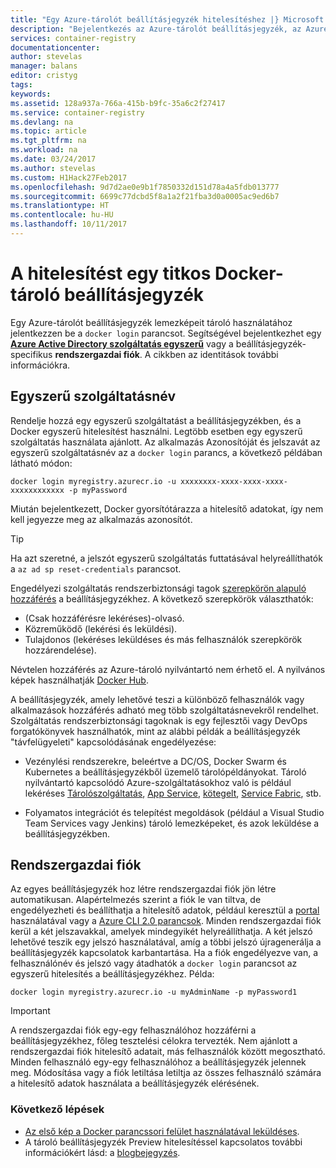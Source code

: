 ```yaml
---
title: "Egy Azure-tárolót beállításjegyzék hitelesítéshez |} Microsoft Docs"
description: "Bejelentkezés az Azure-tárolót beállításjegyzék, az Azure Active Directory szolgáltatás egyszerű vagy egy rendszergazdai fiók használatával"
services: container-registry
documentationcenter: 
author: stevelas
manager: balans
editor: cristyg
tags: 
keywords: 
ms.assetid: 128a937a-766a-415b-b9fc-35a6c2f27417
ms.service: container-registry
ms.devlang: na
ms.topic: article
ms.tgt_pltfrm: na
ms.workload: na
ms.date: 03/24/2017
ms.author: stevelas
ms.custom: H1Hack27Feb2017
ms.openlocfilehash: 9d7d2ae0e9b1f7850332d151d78a4a5fdb013777
ms.sourcegitcommit: 6699c77dcbd5f8a1a2f21fba3d0a0005ac9ed6b7
ms.translationtype: HT
ms.contentlocale: hu-HU
ms.lasthandoff: 10/11/2017
---
```

# <a name="authenticate-with-a-private-docker-container-registry"></a>A hitelesítést egy titkos Docker-tároló beállításjegyzék
Egy Azure-tárolót beállításjegyzék lemezképeit tároló használatához jelentkezzen be a `docker login` parancsot. Segítségével bejelentkezhet egy  **[Azure Active Directory szolgáltatás egyszerű](../active-directory/active-directory-application-objects.md)**  vagy a beállításjegyzék-specifikus **rendszergazdai fiók**. A cikkben az identitások további információkra.

## <a name="service-principal"></a>Egyszerű szolgáltatásnév

Rendelje hozzá egy egyszerű szolgáltatást a beállításjegyzékben, és a Docker egyszerű hitelesítést használni. Legtöbb esetben egy egyszerű szolgáltatás használata ajánlott. Az alkalmazás Azonosítóját és jelszavát az egyszerű szolgáltatásnév az a `docker login` parancs, a következő példában látható módon:

```
docker login myregistry.azurecr.io -u xxxxxxxx-xxxx-xxxx-xxxx-xxxxxxxxxxxx -p myPassword
```

Miután bejelentkezett, Docker gyorsítótárazza a hitelesítő adatokat, így nem kell jegyezze meg az alkalmazás azonosítót.

> [!TIP]
> Ha azt szeretné, a jelszót egyszerű szolgáltatás futtatásával helyreállíthatók a `az ad sp reset-credentials` parancsot.
>

Engedélyezi szolgáltatás rendszerbiztonsági tagok [szerepkörön alapuló hozzáférés](../active-directory/role-based-access-control-configure.md) a beállításjegyzékhez. A következő szerepkörök választhatók:
  * (Csak hozzáférésre lekéréses)-olvasó.
  * Közreműködő (lekérési és leküldési).
  * Tulajdonos (lekéréses leküldéses és más felhasználók szerepkörök hozzárendelése).

Névtelen hozzáférés az Azure-tároló nyilvántartó nem érhető el. A nyilvános képek használhatják [Docker Hub](https://docs.docker.com/docker-hub/).

A beállításjegyzék, amely lehetővé teszi a különböző felhasználók vagy alkalmazások hozzáférés adható meg több szolgáltatásnevekről rendelhet. Szolgáltatás rendszerbiztonsági tagoknak is egy fejlesztői vagy DevOps forgatókönyvek használhatók, mint az alábbi példák a beállításjegyzék "távfelügyeleti" kapcsolódásának engedélyezése:

  * Vezénylési rendszerekre, beleértve a DC/OS, Docker Swarm és Kubernetes a beállításjegyzékből üzemelő tárolópéldányokat. Tároló nyilvántartó kapcsolódó Azure-szolgáltatásokhoz való is például lekéréses [Tárolószolgáltatás](../container-service/index.yml), [App Service](../app-service/index.yml), [kötegelt](../batch/index.md), [Service Fabric](/azure/service-fabric/), stb.

  * Folyamatos integrációt és telepítést megoldások (például a Visual Studio Team Services vagy Jenkins) tároló lemezképeket, és azok leküldése a beállításjegyzékben.


## <a name="admin-account"></a>Rendszergazdai fiók
Az egyes beállításjegyzék hoz létre rendszergazdai fiók jön létre automatikusan. Alapértelmezés szerint a fiók le van tiltva, de engedélyezheti és beállíthatja a hitelesítő adatok, például keresztül a [portal](container-registry-get-started-portal.md#create-a-container-registry) használatával vagy a [Azure CLI 2.0 parancsok](container-registry-get-started-azure-cli.md#create-a-container-registry). Minden rendszergazdai fiók kerül a két jelszavakkal, amelyek mindegyikét helyreállíthatja. A két jelszó lehetővé teszik egy jelszó használatával, amíg a többi jelszó újragenerálja a beállításjegyzék kapcsolatok karbantartása. Ha a fiók engedélyezve van, a felhasználónév és jelszó vagy átadhatók a `docker login` parancsot az egyszerű hitelesítés a beállításjegyzékhez. Példa:

```
docker login myregistry.azurecr.io -u myAdminName -p myPassword1
```

> [!IMPORTANT]
> A rendszergazdai fiók egy-egy felhasználóhoz hozzáférni a beállításjegyzékhez, főleg tesztelési célokra tervezték. Nem ajánlott a rendszergazdai fiók hitelesítő adatait, más felhasználók között megosztható. Minden felhasználó egy-egy felhasználóhoz a beállításjegyzék jelennek meg. Módosítása vagy a fiók letiltása letiltja az összes felhasználó számára a hitelesítő adatok használata a beállításjegyzék elérésének.
>

### <a name="next-steps"></a>Következő lépések
* [Az első kép a Docker parancssori felület használatával leküldéses](container-registry-get-started-docker-cli.md).
* A tároló beállításjegyzék Preview hitelesítéssel kapcsolatos további információkért lásd: a [blogbejegyzés](https://blogs.msdn.microsoft.com/stevelasker/2016/11/17/azure-container-registry-user-accounts/).

